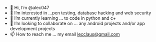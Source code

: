 - 👋 Hi, I’m @alec047
- 👀 I’m interested in ...pen testing, database hacking and web security
- 🌱 I’m currently learning ... to code in python and c+
- 💞️ I’m looking to collaborate on ... any android projects and/or app development projects
- 📫 How to reach me ... my email lecclaus@gmail.com

<!---
alec047/alec047 is a ✨ special ✨ repository because its `README.md` (this file) appears on your GitHub profile.
You can click the Preview link to take a look at your changes.
--->
